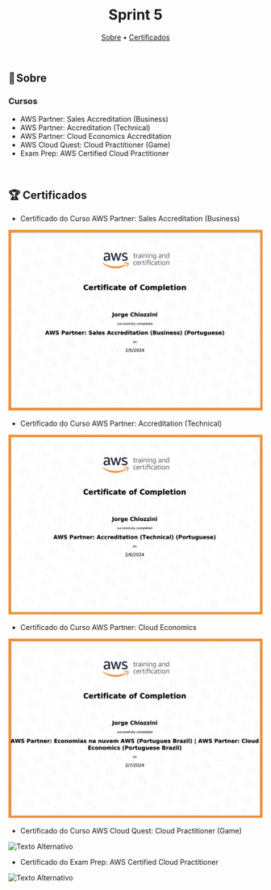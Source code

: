 <h1 align="center"> Sprint 5</h1>

<p align="center">
 <a href="#sobre">Sobre</a> •
<a href="#Certificados">Certificados</a> 
</p>

<br> 

<a id="sobre"></a>
## 📎 Sobre

### Cursos

- AWS Partner: Sales Accreditation (Business)
- AWS Partner: Accreditation (Technical)
- AWS Partner: Cloud Economics Accreditation
- AWS Cloud Quest: Cloud Practitioner (Game)
- Exam Prep: AWS Certified Cloud Practitioner

<br>


<a id="Certificados"></a>
## 🏆 Certificados

- Certificado do Curso AWS Partner: Sales Accreditation (Business)
<img src="certificados/AWS%20Sales%20accreditation.png" alt="Texto Alternativo" width="600">

- Certificado do Curso AWS Partner: Accreditation (Technical)
<img src="certificados/AWS Accreditation.png" alt="Texto Alternativo" width="600">

- Certificado do Curso AWS Partner: Cloud Economics
<img src="certificados/AWS Cloud Economics.png" alt="Texto Alternativo" width="600">

- Certificado do Curso AWS Cloud Quest: Cloud Practitioner (Game)
<img src="certificados" alt="Texto Alternativo" width="600">

- Certificado do Exam Prep: AWS Certified Cloud Practitioner
<img src="certificados" alt="Texto Alternativo" width="600">

